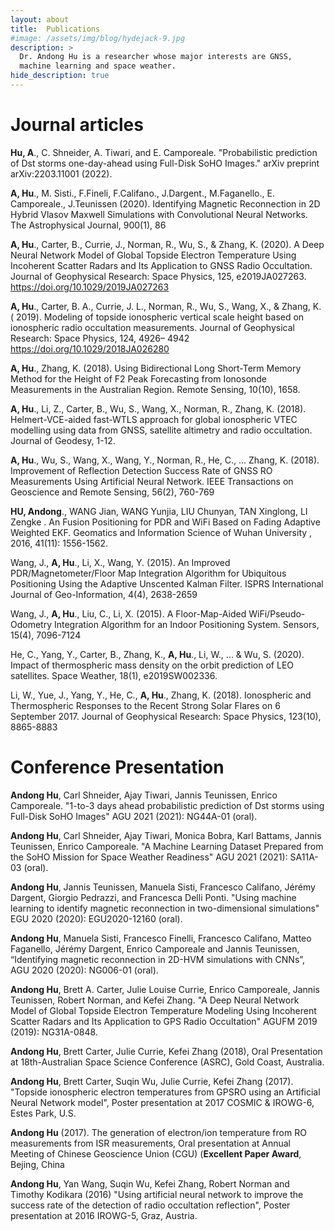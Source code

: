 ```yaml
---
layout: about
title:  Publications
#image: /assets/img/blog/hydejack-9.jpg
description: >
  Dr. Andong Hu is a researcher whose major interests are GNSS,
  machine learning and space weather.
hide_description: true
---
```


# Journal articles

  <b>Hu, A</b>., C. Shneider, A. Tiwari, and E. Camporeale. "Probabilistic prediction of Dst storms one-day-ahead using Full-Disk SoHO Images." arXiv preprint arXiv:2203.11001 (2022).

  <b>A, Hu</b>., M. Sisti., F.Fineli, F.Califano., J.Dargent., M.Faganello., E. Camporeale., J.Teunissen (2020). Identifying Magnetic Reconnection in 2D Hybrid Vlasov Maxwell Simulations with Convolutional Neural Networks. The Astrophysical Journal, 900(1), 86

  <b>A, Hu</b>., Carter, B., Currie, J., Norman, R., Wu, S., & Zhang, K. (2020). A Deep Neural Network Model of Global Topside Electron Temperature Using Incoherent Scatter Radars and Its Application to GNSS Radio Occultation. Journal of Geophysical Research: Space Physics, 125, e2019JA027263. https://doi.org/10.1029/2019JA027263

  <b>A, Hu</b>., Carter, B. A., Currie, J. L., Norman, R., Wu, S., Wang, X., & Zhang, K. ( 2019). Modeling of topside ionospheric vertical scale height based on ionospheric radio occultation measurements. Journal of Geophysical Research: Space Physics, 124, 4926– 4942 https://doi.org/10.1029/2018JA026280

  <b>A, Hu</b>.,  Zhang, K. (2018). Using Bidirectional Long Short-Term Memory Method for the Height of F2 Peak Forecasting from Ionosonde Measurements in the Australian Region. Remote Sensing, 10(10), 1658.

  <b>A, Hu</b>., Li, Z., Carter, B., Wu, S., Wang, X., Norman, R.,  Zhang, K. (2018). Helmert-VCE-aided fast-WTLS approach for global ionospheric VTEC modelling using data from GNSS, satellite altimetry and radio occultation. Journal of Geodesy, 1-12.

  <b>A, Hu</b>., Wu, S., Wang, X., Wang, Y., Norman, R., He, C., ...  Zhang, K. (2018). Improvement of Reflection Detection Success Rate of GNSS RO Measurements Using Artificial Neural Network. IEEE Transactions on Geoscience and Remote Sensing, 56(2), 760-769

  <b>HU, Andong</b>., WANG Jian, WANG Yunjia, LIU Chunyan, TAN Xinglong, LI Zengke . An Fusion Positioning for PDR and WiFi Based on Fading Adaptive Weighted EKF. Geomatics and Information Science of Wuhan University , 2016, 41(11): 1556-1562.

  Wang, J., <b>A, Hu</b>., Li, X.,  Wang, Y. (2015). An Improved PDR/Magnetometer/Floor Map Integration Algorithm for Ubiquitous Positioning Using the Adaptive Unscented Kalman Filter. ISPRS International Journal of Geo-Information, 4(4), 2638-2659

  Wang, J., <b>A, Hu</b>., Liu, C.,  Li, X. (2015). A Floor-Map-Aided WiFi/Pseudo-Odometry Integration Algorithm for an Indoor Positioning System. Sensors, 15(4), 7096-7124

  He, C., Yang, Y., Carter, B., Zhang, K., <b>A, Hu</b>., Li, W., ... & Wu, S. (2020). Impact of thermospheric mass density on the orbit prediction of LEO satellites. Space Weather, 18(1), e2019SW002336.

  Li, W., Yue, J., Yang, Y., He, C., <b>A, Hu</b>., Zhang, K. (2018). Ionospheric and Thermospheric Responses to the Recent Strong Solar Flares on 6 September 2017. Journal of Geophysical Research: Space Physics, 123(10), 8865-8883
# Conference Presentation

  <b>Andong Hu</b>, Carl Shneider, Ajay Tiwari, Jannis Teunissen, Enrico Camporeale. "1-to-3 days ahead probabilistic prediction of Dst storms using Full-Disk SoHO Images" AGU 2021 (2021): NG44A-01 (oral).

  <b>Andong Hu</b>, Carl Shneider, Ajay Tiwari, Monica Bobra, Karl Battams, Jannis Teunissen, Enrico Camporeale. "A Machine Learning Dataset Prepared from the SoHO Mission for Space Weather Readiness" AGU 2021 (2021): SA11A-03 (oral).

  <b>Andong Hu</b>, Jannis Teunissen, Manuela Sisti, Francesco Califano, Jérémy Dargent, Giorgio Pedrazzi, and Francesca Delli Ponti. "Using machine learning to identify magnetic reconnection in two-dimensional simulations" EGU 2020 (2020): EGU2020-12160 (oral).

  <b>Andong Hu</b>, Manuela Sisti, Francesco Finelli, Francesco Califano, Matteo Faganello, Jérémy Dargent, Enrico Camporeale and Jannis Teunissen, “Identifying magnetic reconnection in 2D-HVM simulations with CNNs”, AGU 2020 (2020): NG006-01 (oral).

  <b>Andong Hu</b>, Brett A. Carter, Julie Louise Currie, Enrico Camporeale, Jannis Teunissen, Robert Norman, and Kefei Zhang. "A Deep Neural Network Model of Global Topside Electron Temperature Modeling Using Incoherent Scatter Radars and Its Application to GPS Radio Occultation" AGUFM 2019 (2019): NG31A-0848.

  <b>Andong Hu</b>, Brett Carter, Julie Currie, Kefei Zhang (2018), Oral Presentation at 18th-Australian Space Science Conference (ASRC), Gold Coast, Australia.

  <b>Andong Hu</b>, Brett Carter, Suqin Wu, Julie Currie, Kefei Zhang (2017). "Topside ionospheric electron temperatures from GPSRO using an Artificial Neural Network model", Poster presentation at 2017 COSMIC & IROWG-6, Estes Park, U.S.

  <b>Andong Hu</b> (2017). The generation of electron/ion temperature from RO measurements from ISR measurements, Oral presentation at Annual Meeting of Chinese Geoscience Union (CGU) (<b>Excellent Paper Award</b>, Bejing, China

  <b>Andong Hu</b>, Yan Wang, Suqin Wu, Kefei Zhang, Robert Norman and Timothy Kodikara (2016) "Using artificial neural network to improve the success rate of the detection of radio occultation reflection", Poster presentation at 2016 IROWG-5, Graz, Austria.







